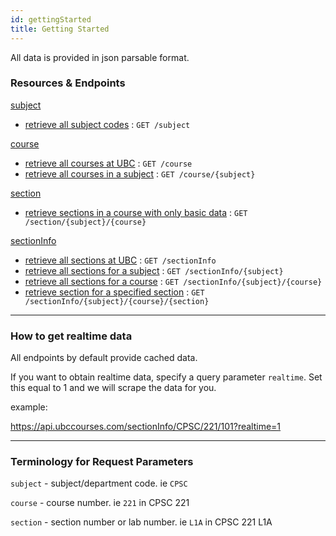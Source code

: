 ```yaml
---
id: gettingStarted
title: Getting Started
---
```


All data is provided in json parsable format.

### Resources & Endpoints

<div class="code"><a href="/docs/subject">subject</a></div>

* [retrieve all subject codes](subject#get-subject) : `GET /subject`

<div class="code"><a href="/docs/course">course</a></div>

* [retrieve all courses at UBC](course#get-coursesubject) : `GET /course`
* [retrieve all courses in a subject](course#get-course) : `GET /course/{subject}`

<div class="code"><a href="/docs/section">section</a></div>

* [retrieve sections in a course with only basic data](section#get-sectionsubjectcourse) : `GET /section/{subject}/{course}`

<div class="code"><a href="/docs/sectionInfo">sectionInfo</a></div>

* [retrieve all sections at UBC](sectionInfo#get-sectioninfo) : `GET /sectionInfo`
* [retrieve all sections for a subject](sectionInfo#get-sectioninfosubject) : `GET /sectionInfo/{subject}`
* [retrieve all sections for a course](sectionInfo#get-sectioninfosubjectcourse) : `GET /sectionInfo/{subject}/{course}`
* [retrieve section for a specified section](sectionInfo#get-sectioninfosubjectcoursesection) : `GET /sectionInfo/{subject}/{course}/{section}`

---

### How to get realtime data
All endpoints by default provide cached data.

If you want to obtain realtime data, specify a query parameter `realtime`. Set this equal to 1 and we will scrape the data for you.

example: <div class="code"><a target="_blank" href="https://api.ubccourses.com/sectionInfo/CPSC/221/101?realtime=1">https://api.ubccourses.com/sectionInfo/CPSC/221/101?realtime=1</a></div>

---

### Terminology for Request Parameters

```subject``` - subject/department code. ie ```CPSC```

```course``` - course number. ie ```221``` in CPSC 221

```section``` - section number or lab number. ie ```L1A``` in CPSC 221 L1A